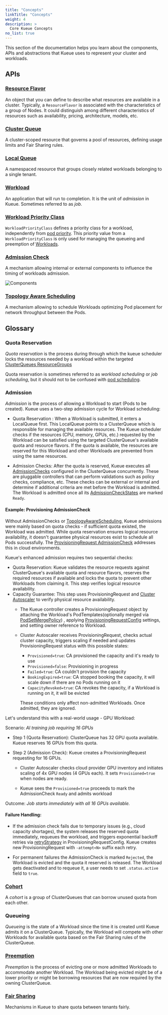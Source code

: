 ```yaml
---
title: "Concepts"
linkTitle: "Concepts"
weight: 4
description: >
  Core Kueue Concepts
no_list: true
---
```


This section of the documentation helps you learn about the components, APIs and
abstractions that Kueue uses to represent your cluster and workloads.

## APIs

### [Resource Flavor](/docs/concepts/resource_flavor)

An object that you can define to describe what resources are available
in a cluster. Typically, a `ResourceFlavor` is associated with the characteristics
of a group of Nodes. It could distinguish among different characteristics of
resources such as availability, pricing, architecture, models, etc.

### [Cluster Queue](/docs/concepts/cluster_queue)

A cluster-scoped resource that governs a pool of resources, defining usage
limits and Fair Sharing rules.

### [Local Queue](/docs/concepts/local_queue)

A namespaced resource that groups closely related workloads belonging to a
single tenant.

### [Workload](/docs/concepts/workload)

An application that will run to completion. It is the unit of _admission_ in
Kueue. Sometimes referred to as _job_.

### [Workload Priority Class](/docs/concepts/workload_priority_class)

`WorkloadPriorityClass` defines a priority class for a workload,
independently from [pod priority](https://kubernetes.io/docs/concepts/scheduling-eviction/pod-priority-preemption/).
This priority value from a `WorkloadPriorityClass` is only used for managing the queueing and preemption of [Workloads](#workload).

### [Admission Check](/docs/concepts/admission_check)

A mechanism allowing internal or external components to influence the timing of workloads admission.

![Components](/images/queueing-components.svg)

### [Topology Aware Scheduling](/docs/concepts/topology_aware_scheduling)

A mechanism allowing to schedule Workloads optimizing Pod placement for
network throughput between the Pods.


## Glossary

### Quota Reservation

_Quota reservation_ is the process during through which the kueue scheduler locks the resources needed by a workload within the targeted
[ClusterQueues ResourceGroups](/docs/concepts/cluster_queue#resource-groups)

Quota reservation is sometimes referred to as _workload scheduling_ or _job scheduling_,
but it should not to be confused with [pod scheduling](https://kubernetes.io/docs/concepts/scheduling-eviction/assign-pod-node/).

### Admission

_Admission_ is the process of allowing a Workload to start (Pods to be created). Kueue uses a two-step admission cycle for Workload scheduling: 

- Quota Reservation : When a Workload is submitted, it enters a LocalQueue first. This LocalQueue points to a ClusterQueue which is responsible for managing the available resources. The Kueue scheduler checks if the resources (CPU, memory, GPUs, etc.) requested by the Workload can be satisfied using the targeted ClusterQueue's available quota and resource flavors. If the quota is available, the resources are reserved for this Workload and other Workloads are prevented from using the same resources. 

- Admission Checks: After the quota is reserved, Kueue executes all [AdmissionChecks](/docs/concepts/admission_check) configured in the ClusterQueue concurrently. These are pluggable controllers that can perform validations such as policy checks, compliance, etc.
These checks can be external or internal and determine if additional criteria are met before the Workload is admitted. The Workload is admitted once all its [AdmissionCheckStates](/docs/concepts/admission_check/#admissioncheckstates) are marked `Ready`.

<h4> Example: Provisioning AdmissionCheck </h4>

Without AdmissionChecks or [TopologyAwareScheduling](docs/concepts/topology_aware_scheduling/), Kueue admissions were mainly based on quota checks - if sufficient quota existed, the Workload was admitted. While quota reservation ensures logical resource availability, it doesn't guarantee physical resources exist to schedule all Pods successfully. The [ProvisioningRequest AdmissionCheck](/docs/admission-check-controllers/provisioning/) addresses this in cloud environments.

Kueue's enhanced admission requires two sequential checks:

- Quota Reservation: Kueue validates the resource requests against ClusterQueue's available quota and resource flavors, reserves the required resources if available and locks the quota to prevent other Workloads from claiming it. This step verifies logical resource availability. <br>
- Capacity Guarantee: This step uses ProvisioningRequest and [Cluster Autoscaler](https://github.com/kubernetes/autoscaler/tree/master/cluster-autoscaler) to verify physical resource availability. 
  - The Kueue controller creates a ProvisioningRequest object by attaching the Workload's PodTemplates(optionally merged via [PodSetMergePolicy](/docs/admission-check-controllers/provisioning/#podset-merge-policy)) , applying [ProvisioningRequestConfig](/docs/admission-check-controllers/provisioning/#provisioningrequest-configuration) settings, and setting owner reference to Workload.
  - Cluster Autoscaler receives ProvisioningRequest, checks actual cluster capacity, triggers scaling if needed and updates ProvisioningRequest status with this possible states: 
    - `Provisioned=true`: CA provisioned the capacity and it's ready to use
    - `Provisioned=false`: Provisioning in progress
    - `Failed=true`:  CA couldn't provision the capacity
    - `BookingExpired=true`: CA stopped booking the capacity, it will scale down if there are no Pods running on it  
    - `CapacityRevoked=true`: CA revokes the capacity, if a Workload is running on it, it will be evicted
  
    These conditions only affect non-admitted Workloads. Once admitted, they are ignored.

Let's understand this with a real-world usage - GPU Workload:

Scenario: *AI training job requiring 16 GPUs*

- Step 1 (Quota Reservation): ClusterQueue has 32 GPU quota available. Kueue reserves 16 GPUs from this quota.

- Step 2 (Admission Check): Kueue creates a ProvisioningRequest requesting for 16 GPUs. 
  - Cluster Autoscaler checks cloud provider GPU inventory and initiates scaling of 4x GPU nodes (4 GPUs each). It sets `Provisioned=true` when nodes are ready.

  - Kueue sees the `Provisioned=true` proceeds to mark the AdmissionCheck `Ready` and admits workload

Outcome:
*Job starts immediately with all 16 GPUs available.*

<h4> Failure Handling: </h4> 

- If the admission check fails due to temporary issues (e.g., cloud capacity shortages), the system releases the reserved quota immediately, requeues the workload, and triggers exponential backoff retries via [retryStrategy](docs/admission-check-controllers/provisioning/#retry-strategy) in ProvisioningRequestConfig.
Kueue creates new ProvisioningRequest with `-attempt<N>` suffix each retry.

- For permanent failures the AdmissionCheck is marked `Rejected`, the Workload is evicted and the quota it reserved is released. The Workload gets deactivated and to requeue it, a user needs to set `.status.active` field to `true`.

### [Cohort](/docs/concepts/cluster_queue#cohort)

A _cohort_ is a group of ClusterQueues that can borrow unused quota from each other.

### Queueing

_Queueing_ is the state of a Workload since the time it is created until Kueue admits it on a ClusterQueue.
Typically, the Workload will compete with other Workloads for available
quota based on the Fair Sharing rules of the ClusterQueue.

### [Preemption](/docs/concepts/preemption)

_Preemption_ is the process of evicting one or more admitted Workloads to accommodate another Workload.
The Workload being evicted might be of a lower priority or might be borrowing
resources that are now required by the owning ClusterQueue.

### [Fair Sharing](/docs/concepts/fair_sharing)

Mechanisms in Kueue to share quota between tenants fairly.